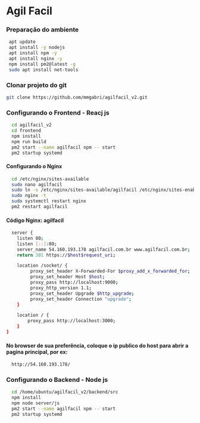 
# Agil Facil

### Preparação do ambiente

```bash
 apt update
 apt install -y nodejs
 apt install npm -y
 apt install nginx -y
 npm install pm2@latest -g
 sudo apt install net-tools
```

### Clonar projeto do git

```bash
git clone https://github.com/mmgabri/agilfacil_v2.git
```

### Configurando o Frontend - Reacj js

```bash
  cd agilfacil_v2
  cd frontend
  npm install
  npm run build
  pm2 start --name agilfacil npm -- start
  pm2 startup systemd
```


#### Configurando o Nginx

```bash
  cd /etc/nginx/sites-available
  sudo nano agilfacil
  sudo ln -s /etc/nginx/sites-available/agilfacil /etc/nginx/sites-enabled/
  sudo nginx -t
  sudo systemctl restart nginx
  pm2 restart agilfacil  
```

#### Código Nginx: agilfacil

```bash
  server {
    listen 80;
    listen [::]:80;
    server_name 54.160.193.178 agilfacil.com.br www.agilfacil.com.br;
    return 301 https://$host$request_uri;

    location /socket/ {
         proxy_set_header X-Forwarded-For $proxy_add_x_forwarded_for;
		 proxy_set_header Host $host;
		 proxy_pass http://localhost:9000;
		 proxy_http_version 1.1;
         proxy_set_header Upgrade $http_upgrade;
         proxy_set_header Connection "upgrade";
    }

    location / {
        proxy_pass http://localhost:3000;
    }
}
```

#### No browser de sua preferência, coloque o ip publico do host para abrir a pagina principal, por ex:
```bash
  http://54.160.193.178/
```



### Configurando o Backend - Node js

```bash
  cd /home/ubuntu/agilfacil_v2/backend/src
  npm install
  npm node server/js
  pm2 start --name agilfacil npm -- start
  pm2 startup systemd
```